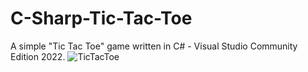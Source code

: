 # C-Sharp-Tic-Tac-Toe
A simple "Tic Tac Toe" game written in C# - Visual Studio Community Edition 2022.
![TicTacToe](https://user-images.githubusercontent.com/64369438/186056815-fabbb6a7-5572-4ed1-9646-21238ba9218a.PNG)
